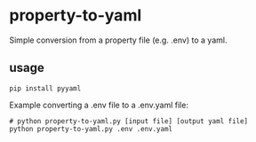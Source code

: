 # property-to-yaml

Simple conversion from a property file (e.g. .env) to a yaml.

## usage

```
pip install pyyaml
```

Example converting a .env file to a .env.yaml file:

```
# python property-to-yaml.py [input file] [output yaml file]
python property-to-yaml.py .env .env.yaml
```
